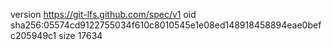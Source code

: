version https://git-lfs.github.com/spec/v1
oid sha256:05574cd9122755034f610c8010545e1e08ed148918458894eae0befc205949c1
size 17634
